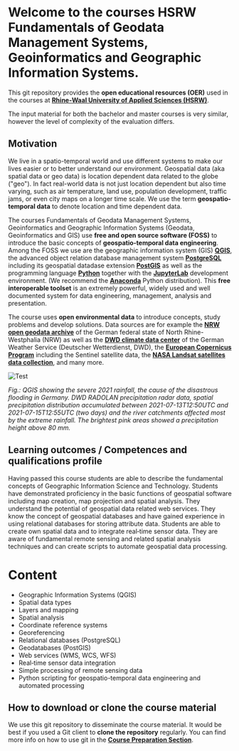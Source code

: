 # Welcome to the courses HSRW <br>Fundamentals of Geodata Management Systems, Geoinformatics and Geographic Information Systems.

This git repository provides the **open educational resources (OER)** used in the courses at [**Rhine-Waal University of Applied Sciences (HSRW)**](https://www.hsrw.eu/). 

The input material for both the bachelor and master courses is very similar, however the level of complexity of the evaluation differs.

## Motivation
We live in a spatio-temporal world and use different systems to make our lives easier or to better understand our environment. Geospatial data (aka spatial data or geo data) is location dependent data related to the globe ("geo"). In fact real-world data is not just location dependent but also time varying, such as air temperature, land use, population development, traffic jams, or even city maps on a longer time scale. We use the term **geospatio-temporal data** to denote location and time dependent data. 

The courses Fundamentals of Geodata Management Systems, Geoinformatics and Geographic Information Systems (Geodata, Geoinformatics and GIS) use **free and open source software (FOSS)** to introduce the basic concepts of **geospatio-temporal data engineering**. Among the FOSS we use are the geographic information system (GIS) [**QGIS**](https://www.qgis.org/en/site/), the advanced object relation database management system [**PostgreSQL**](https://www.postgresql.org/) including its geospatial datadase extension [**PostGIS**](https://postgis.net/) as well as the programming language [**Python**](https://www.python.org/) together with the [**JupyterLab**](https://jupyter.org/) development environment. (We recommend the [**Anaconda**](https://www.anaconda.com/) Python distribution). This **free interoperable toolset** is an extremely powerful, widely used and well documented system for data engineering, management, analysis and presentation.

The course uses **open environmental data** to introduce concepts, study problems and develop solutions. Data sources are for example the [**NRW open geodata archive**](https://www.opengeodata.nrw.de/produkte/) of the German federal state of North Rhine-Westphalia (NRW) as well as the [**DWD climate data center**](https://www.dwd.de/EN/climate_environment/cdc/cdc_node_en.html) of the German Weather Service (Deutscher Wetterdienst, DWD), the [**European Copernicus Program**](https://www.copernicus.eu/en) including the Sentinel satellite data, the [**NASA Landsat satellites data collection**](https://landsat.gsfc.nasa.gov/data/), and many more. 


![Test](./images/QGIS_p01_Germany_Flood_p01.png "My fig")

_Fig.: QGIS showing the severe 2021 rainfall, the cause of the disastrous flooding in Germany. DWD RADOLAN precipitation radar data, spatial precipitation distribution accumulated between 2021-07-13T12:50UTC and 2021-07-15T12:55UTC (two days) and the river catchments affected most by the extreme rainfall. The brightest pink areas showed a precipitation height above 80 mm._

## Learning outcomes / Competences and qualifications profile

Having passed this course students are able to describe the fundamental concepts of Geographic Information
Science and Technology. Students have demonstrated proficiency in the basic functions of geospatial software
including map creation, map projection and spatial analysis. They understand the potential of geospatial data
related web services. They know the concept of geospatial databases and have gained experience in using
relational databases for storing attribute data. Students are able to create own spatial data and to integrate
real‐time sensor data. They are aware of fundamental remote sensing and related spatial analysis techniques
and can create scripts to automate geospatial data processing.

# Content
* Geographic Information Systems (QGIS)
* Spatial data types
* Layers and mapping
* Spatial analysis
* Coordinate reference systems 
* Georeferencing
* Relational databases (PostgreSQL)
* Geodatabases (PostGIS)
* Web services (WMS, WCS, WFS)
* Real‐time sensor data integration
* Simple processing of remote sensing data
* Python scripting for geospatio-temporal data engineering and automated processing

## How to download or clone the course material

We use this git repository to disseminate the course material. It would be best if you used a Git client to **clone the repository** regularly. You can find more info on how to use git in the [**Course Preparation Section**](./gdms0020_Course_Preparation/README.md).
